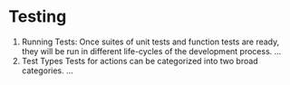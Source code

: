 # Testing
<ol>
  <li>
Running Tests: Once suites of unit tests and function tests are ready, they will be run in different life-cycles of the development process. ...</li>

<li>Test Types Tests for actions can be categorized into two broad categories. ...

</ol>
